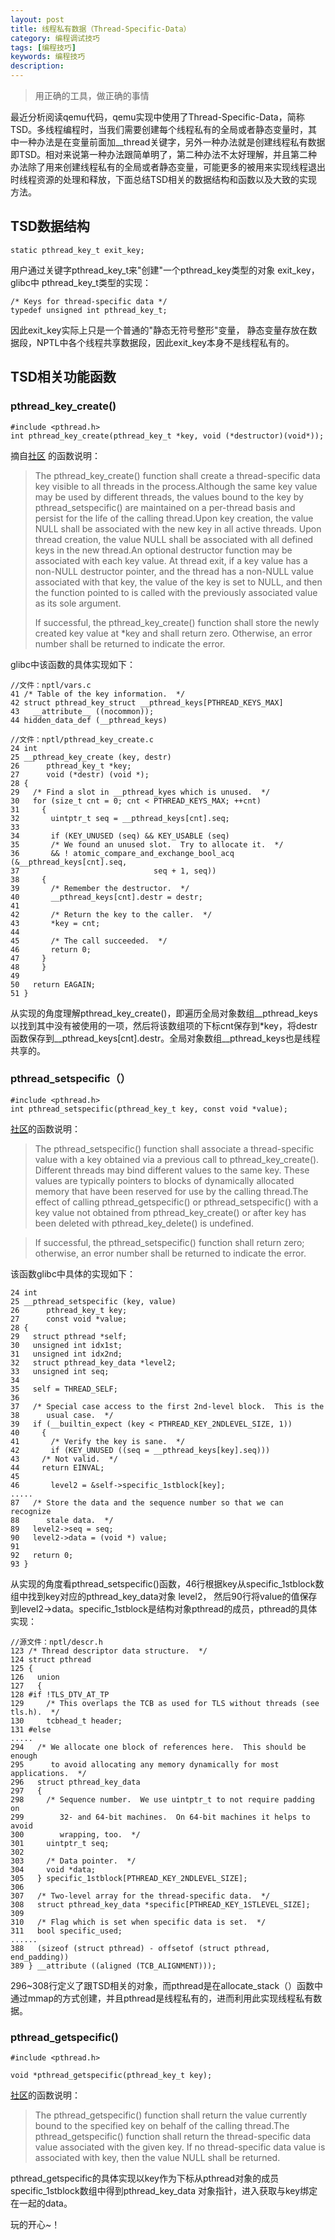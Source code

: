 ```yaml
---
layout: post
title: 线程私有数据（Thread-Specific-Data）
category: 编程调试技巧
tags: [编程技巧]
keywords: 编程技巧
description: 
---
```


> 用正确的工具，做正确的事情

最近分析阅读qemu代码，qemu实现中使用了Thread-Specific-Data，简称TSD。多线程编程时，当我们需要创建每个线程私有的全局或者静态变量时，其中一种办法是在变量前面加__thread关键字，另外一种办法就是创建线程私有数据即TSD。相对来说第一种办法跟简单明了，第二种办法不太好理解，并且第二种办法除了用来创建线程私有的全局或者静态变量，可能更多的被用来实现线程退出时线程资源的处理和释放，下面总结TSD相关的数据结构和函数以及大致的实现方法。

## TSD数据结构

	static pthread_key_t exit_key;

用户通过关键字pthread\_key\_t来"创建"一个pthread\_key类型的对象 exit\_key， glibc中 pthread\_key\_t类型的实现：

	/* Keys for thread-specific data */
	typedef unsigned int pthread_key_t;

因此exit_key实际上只是一个普通的"静态无符号整形"变量， 静态变量存放在数据段，NPTL中各个线程共享数据段，因此exit\_key本身不是线程私有的。

## TSD相关功能函数

### pthread\_key\_create()

	#include <pthread.h>	
	int pthread_key_create(pthread_key_t *key, void (*destructor)(void*)); 

摘自[社区](https://linux.die.net/man/3/pthread_key_create) 的函数说明：

> The pthread\_key\_create() function shall create a thread-specific data key visible to all threads in the process.Although the same key value may be used by different threads, the values bound to the key by pthread\_setspecific() are maintained on a per-thread basis and persist for the life of the calling thread.Upon key creation, the value NULL shall be associated with the new key in all active threads. Upon thread creation, the value NULL shall be associated with all defined keys in the new thread.An optional destructor function may be associated with each key value. At thread exit, if a key value has a non-NULL destructor pointer, and the thread has a non-NULL value associated with that key, the value of the key is set to NULL, and then the function pointed to is called with the previously associated value as its sole argument.
> 
> If successful, the pthread\_key\_create() function shall store the newly created key value at *key and shall return zero. Otherwise, an error number shall be returned to indicate the error. 

glibc中该函数的具体实现如下：

	//文件：nptl/vars.c
	41 /* Table of the key information.  */
	42 struct pthread_key_struct __pthread_keys[PTHREAD_KEYS_MAX]
	43   __attribute__ ((nocommon));
	44 hidden_data_def (__pthread_keys)

	//文件：nptl/pthread_key_create.c
	24 int
	25 __pthread_key_create (key, destr)
	26      pthread_key_t *key;
	27      void (*destr) (void *);
	28 {
	29   /* Find a slot in __pthread_kyes which is unused.  */
	30   for (size_t cnt = 0; cnt < PTHREAD_KEYS_MAX; ++cnt)
	31     {
	32       uintptr_t seq = __pthread_keys[cnt].seq;
	33 
	34       if (KEY_UNUSED (seq) && KEY_USABLE (seq)
	35       /* We found an unused slot.  Try to allocate it.  */
	36       && ! atomic_compare_and_exchange_bool_acq (&__pthread_keys[cnt].seq,
	37                              seq + 1, seq))
	38     {
	39       /* Remember the destructor.  */
	40       __pthread_keys[cnt].destr = destr;
	41 
	42       /* Return the key to the caller.  */
	43       *key = cnt;
	44 
	45       /* The call succeeded.  */
	46       return 0;
	47     }
	48     }
	49 
	50   return EAGAIN;
	51 }

从实现的角度理解pthread\_key\_create()，即遍历全局对象数组\_\_pthread\_keys以找到其中没有被使用的一项，然后将该数组项的下标cnt保存到*key，将destr函数保存到__pthread_keys[cnt].destr。全局对象数组\_\_pthread\_keys也是线程共享的。

### pthread\_setspecific（）

	#include <pthread.h>
	int pthread_setspecific(pthread_key_t key, const void *value); 
	
[社区](https://linux.die.net/man/3/pthread_setspecific)的函数说明：	

> The pthread\_setspecific() function shall associate a thread-specific value with a key obtained via a previous call to pthread\_key\_create(). Different threads may bind different values to the same key. These values are typically pointers to blocks of dynamically allocated memory that have been reserved for use by the calling thread.The effect of calling pthread\_getspecific() or pthread\_setspecific() with a key value not obtained from pthread\_key\_create() or after key has been deleted with pthread\_key\_delete() is undefined.

>If successful, the pthread\_setspecific() function shall return zero; otherwise, an error number shall be returned to indicate the error.

该函数glibc中具体的实现如下：

	24 int
	25 __pthread_setspecific (key, value)
	26      pthread_key_t key;
	27      const void *value;
	28 {
	29   struct pthread *self;
	30   unsigned int idx1st;
	31   unsigned int idx2nd;
	32   struct pthread_key_data *level2;
	33   unsigned int seq;
	34 
	35   self = THREAD_SELF;
	36 
	37   /* Special case access to the first 2nd-level block.  This is the
	38      usual case.  */
	39   if (__builtin_expect (key < PTHREAD_KEY_2NDLEVEL_SIZE, 1))
	40     {
	41       /* Verify the key is sane.  */
	42       if (KEY_UNUSED ((seq = __pthread_keys[key].seq)))
	43     /* Not valid.  */
	44     return EINVAL;
	45 
	46       level2 = &self->specific_1stblock[key];
	.....
	87   /* Store the data and the sequence number so that we can recognize
	88      stale data.  */
	89   level2->seq = seq;
	90   level2->data = (void *) value;
	91 
	92   return 0;
	93 }

从实现的角度看pthread\_setspecific()函数，46行根据key从specific\_1stblock数组中找到key对应的pthread\_key\_data对象 level2， 然后90行将value的值保存到level2->data。specific\_1stblock是结构对象pthread的成员，pthread的具体实现：
	
	//源文件：nptl/descr.h
	123 /* Thread descriptor data structure.  */
	124 struct pthread
	125 {
	126   union
	127   {
	128 #if !TLS_DTV_AT_TP
	129     /* This overlaps the TCB as used for TLS without threads (see tls.h).  */
	130     tcbhead_t header;
	131 #else
	.....
	294   /* We allocate one block of references here.  This should be enough
	295      to avoid allocating any memory dynamically for most applications.  */
	296   struct pthread_key_data
	297   {
	298     /* Sequence number.  We use uintptr_t to not require padding on
	299        32- and 64-bit machines.  On 64-bit machines it helps to avoid
	300        wrapping, too.  */
	301     uintptr_t seq;
	302 
	303     /* Data pointer.  */
	304     void *data;
	305   } specific_1stblock[PTHREAD_KEY_2NDLEVEL_SIZE];
	306 
	307   /* Two-level array for the thread-specific data.  */
	308   struct pthread_key_data *specific[PTHREAD_KEY_1STLEVEL_SIZE];
	309 
	310   /* Flag which is set when specific data is set.  */
	311   bool specific_used;
	......
	388   (sizeof (struct pthread) - offsetof (struct pthread, end_padding))
	389 } __attribute ((aligned (TCB_ALIGNMENT)));

296~308行定义了跟TSD相关的对象，而pthread是在allocate\_stack（）函数中通过mmap的方式创建，并且pthread是线程私有的，进而利用此实现线程私有数据。

### pthread\_getspecific()

	#include <pthread.h>
	
	void *pthread_getspecific(pthread_key_t key);

[社区](https://linux.die.net/man/3/pthread\_setspecific)的函数说明：

>The pthread\_getspecific() function shall return the value currently bound to the specified key on behalf of the calling thread.The pthread\_getspecific() function shall return the thread-specific data value associated with the given key. If no thread-specific data value is associated with key, then the value NULL shall be returned.

pthread\_getspecific的具体实现以key作为下标从pthread对象的成员specific\_1stblock数组中得到pthread\_key\_data 对象指针，进入获取与key绑定在一起的data。


玩的开心~！

